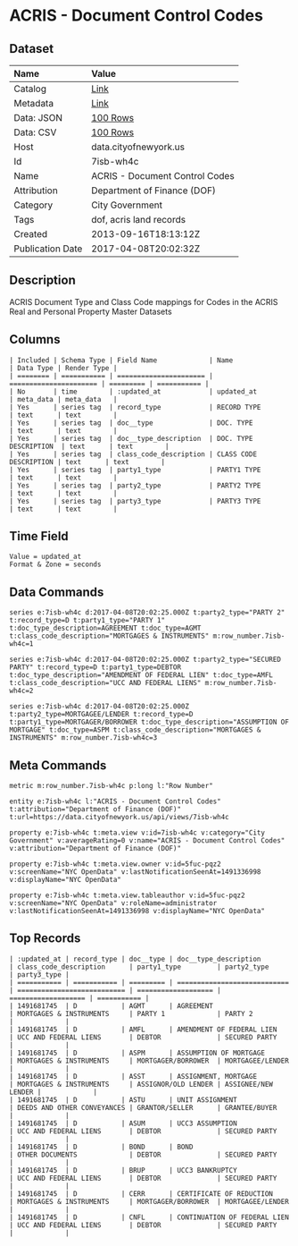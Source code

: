 # ACRIS - Document Control Codes

## Dataset

| Name | Value |
| :--- | :---- |
| Catalog | [Link](https://catalog.data.gov/dataset/acris-document-control-codes-a990b) |
| Metadata | [Link](https://data.cityofnewyork.us/api/views/7isb-wh4c) |
| Data: JSON | [100 Rows](https://data.cityofnewyork.us/api/views/7isb-wh4c/rows.json?max_rows=100) |
| Data: CSV | [100 Rows](https://data.cityofnewyork.us/api/views/7isb-wh4c/rows.csv?max_rows=100) |
| Host | data.cityofnewyork.us |
| Id | 7isb-wh4c |
| Name | ACRIS - Document Control Codes |
| Attribution | Department of Finance (DOF) |
| Category | City Government |
| Tags | dof, acris land records |
| Created | 2013-09-16T18:13:12Z |
| Publication Date | 2017-04-08T20:02:32Z |

## Description

ACRIS Document Type and Class Code mappings for Codes in the ACRIS Real and Personal Property Master Datasets

## Columns

```ls
| Included | Schema Type | Field Name             | Name                   | Data Type | Render Type |
| ======== | =========== | ====================== | ====================== | ========= | =========== |
| No       | time        | :updated_at            | updated_at             | meta_data | meta_data   |
| Yes      | series tag  | record_type            | RECORD TYPE            | text      | text        |
| Yes      | series tag  | doc__type              | DOC. TYPE              | text      | text        |
| Yes      | series tag  | doc__type_description  | DOC. TYPE DESCRIPTION  | text      | text        |
| Yes      | series tag  | class_code_description | CLASS CODE DESCRIPTION | text      | text        |
| Yes      | series tag  | party1_type            | PARTY1 TYPE            | text      | text        |
| Yes      | series tag  | party2_type            | PARTY2 TYPE            | text      | text        |
| Yes      | series tag  | party3_type            | PARTY3 TYPE            | text      | text        |
```

## Time Field

```ls
Value = updated_at
Format & Zone = seconds
```

## Data Commands

```ls
series e:7isb-wh4c d:2017-04-08T20:02:25.000Z t:party2_type="PARTY 2" t:record_type=D t:party1_type="PARTY 1" t:doc_type_description=AGREEMENT t:doc_type=AGMT t:class_code_description="MORTGAGES & INSTRUMENTS" m:row_number.7isb-wh4c=1

series e:7isb-wh4c d:2017-04-08T20:02:25.000Z t:party2_type="SECURED PARTY" t:record_type=D t:party1_type=DEBTOR t:doc_type_description="AMENDMENT OF FEDERAL LIEN" t:doc_type=AMFL t:class_code_description="UCC AND FEDERAL LIENS" m:row_number.7isb-wh4c=2

series e:7isb-wh4c d:2017-04-08T20:02:25.000Z t:party2_type=MORTGAGEE/LENDER t:record_type=D t:party1_type=MORTGAGER/BORROWER t:doc_type_description="ASSUMPTION OF MORTGAGE" t:doc_type=ASPM t:class_code_description="MORTGAGES & INSTRUMENTS" m:row_number.7isb-wh4c=3
```

## Meta Commands

```ls
metric m:row_number.7isb-wh4c p:long l:"Row Number"

entity e:7isb-wh4c l:"ACRIS - Document Control Codes" t:attribution="Department of Finance (DOF)" t:url=https://data.cityofnewyork.us/api/views/7isb-wh4c

property e:7isb-wh4c t:meta.view v:id=7isb-wh4c v:category="City Government" v:averageRating=0 v:name="ACRIS - Document Control Codes" v:attribution="Department of Finance (DOF)"

property e:7isb-wh4c t:meta.view.owner v:id=5fuc-pqz2 v:screenName="NYC OpenData" v:lastNotificationSeenAt=1491336998 v:displayName="NYC OpenData"

property e:7isb-wh4c t:meta.view.tableauthor v:id=5fuc-pqz2 v:screenName="NYC OpenData" v:roleName=administrator v:lastNotificationSeenAt=1491336998 v:displayName="NYC OpenData"
```

## Top Records

```ls
| :updated_at | record_type | doc__type | doc__type_description        | class_code_description      | party1_type         | party2_type         | party3_type | 
| =========== | =========== | ========= | ============================ | =========================== | =================== | =================== | =========== | 
| 1491681745  | D           | AGMT      | AGREEMENT                    | MORTGAGES & INSTRUMENTS     | PARTY 1             | PARTY 2             |             | 
| 1491681745  | D           | AMFL      | AMENDMENT OF FEDERAL LIEN    | UCC AND FEDERAL LIENS       | DEBTOR              | SECURED PARTY       |             | 
| 1491681745  | D           | ASPM      | ASSUMPTION OF MORTGAGE       | MORTGAGES & INSTRUMENTS     | MORTGAGER/BORROWER  | MORTGAGEE/LENDER    |             | 
| 1491681745  | D           | ASST      | ASSIGNMENT, MORTGAGE         | MORTGAGES & INSTRUMENTS     | ASSIGNOR/OLD LENDER | ASSIGNEE/NEW LENDER |             | 
| 1491681745  | D           | ASTU      | UNIT ASSIGNMENT              | DEEDS AND OTHER CONVEYANCES | GRANTOR/SELLER      | GRANTEE/BUYER       |             | 
| 1491681745  | D           | ASUM      | UCC3 ASSUMPTION              | UCC AND FEDERAL LIENS       | DEBTOR              | SECURED PARTY       |             | 
| 1491681745  | D           | BOND      | BOND                         | OTHER DOCUMENTS             | DEBTOR              | SECURED PARTY       |             | 
| 1491681745  | D           | BRUP      | UCC3 BANKRUPTCY              | UCC AND FEDERAL LIENS       | DEBTOR              | SECURED PARTY       |             | 
| 1491681745  | D           | CERR      | CERTIFICATE OF REDUCTION     | MORTGAGES & INSTRUMENTS     | MORTGAGER/BORROWER  | MORTGAGEE/LENDER    |             | 
| 1491681745  | D           | CNFL      | CONTINUATION OF FEDERAL LIEN | UCC AND FEDERAL LIENS       | DEBTOR              | SECURED PARTY       |             | 
```